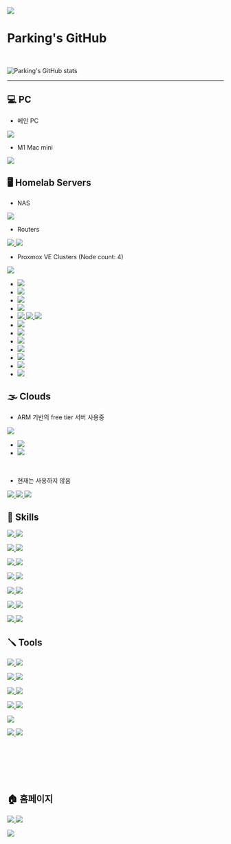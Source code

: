 

<img src="https://capsule-render.vercel.app/api?type=waving&color=87EB87&height=150&section=header" />

# Parking's GitHub

</br>

![Parking's GitHub stats](https://github-readme-stats.vercel.app/api?username=Parking-place&show_icons=true&theme=&locale=kr)

---

## 💻 PC

- 메인 PC

<a href="" target="_blank"><img src="https://img.shields.io/badge/Windows 11-0078D4?style=for-the-badge&logo=windows11&logoColor=ffffff"/> </a>


- M1 Mac mini

<a href="" target="_blank"><img src="https://img.shields.io/badge/mac%20os-000000?style=for-the-badge&logo=apple&logoColor=white"/>  </a>



## 🖥️ Homelab Servers

- NAS

<a href="" target="_blank"><img src="https://img.shields.io/badge/TrueNAS Core-0095D5?style=for-the-badge&logo=truenas&logoColor=ffffff"/>  </a>

- Routers

<a href="" target="_blank"><img src="https://img.shields.io/badge/OPNSense router-D94F00?style=for-the-badge&logo=opnsense&logoColor=white"/>  </a>
<a href="" target="_blank"><img src="https://img.shields.io/badge/tplink router-4ACBD6?style=for-the-badge&logo=tplink&logoColor=white"/>  </a>

- Proxmox VE Clusters (Node count: 4)

<a href="https://prox.parkingplace.co.kr/" target="_blank"><img src="https://img.shields.io/badge/Proxmox VE-E57000?style=for-the-badge&logo=proxmox&logoColor=white"/>  </a>

- <a href="" target="_blank"><img src="https://img.shields.io/badge/NGINX proxy manager-009639?style=for-the-badge&logo=nginx&logoColor=white"/>  </a> 
- <a href="" target="_blank"><img src="https://img.shields.io/badge/jellyfin media server-00A4DC?style=for-the-badge&logo=jellyfin&logoColor=white"/>  </a>
- <a href="" target="_blank"><img src="https://img.shields.io/badge/jenkins ci/cd-D24939?style=for-the-badge&logo=jenkins&logoColor=white"/>  </a>
- <a href="" target="_blank"><img src="https://img.shields.io/badge/pihole DNS-96060C?style=for-the-badge&logo=pihole&logoColor=white"/>  </a>
- <a href="" target="_blank"><img src="https://img.shields.io/badge/mysql db-4479A1?style=for-the-badge&logo=mysql&logoColor=white"/>
<a href="" target="_blank"><img src="https://img.shields.io/badge/in-000000?style=for-the-badge&logo=&logoColor=white"/>
<a href="" target="_blank"><img src="https://img.shields.io/badge/freebsd jail-AB2B28?style=for-the-badge&logo=freebsd&logoColor=ffffff"/> </a>
- <a href="" target="_blank"><img src="https://img.shields.io/badge/maria db-003545?style=for-the-badge&logo=mariadb&logoColor=white"/>  </a>
- <a href="" target="_blank"><img src="https://img.shields.io/badge/wireguard vpn-88171A?style=for-the-badge&logo=wireguard&logoColor=white"/>  </a>
- <a href="" target="_blank"><img src="https://img.shields.io/badge/Ubuntu Cuda-E95420?style=for-the-badge&logo=ubuntu&logoColor=ffffff"/>  </a>
- <a href="" target="_blank"><img src="https://img.shields.io/badge/homeassistant-18BCF2?style=for-the-badge&logo=homeassistant&logoColor=ffffff"/>  </a>
- <a href="" target="_blank"><img src="https://img.shields.io/badge/homebridge-491F59?style=for-the-badge&logo=homebridge&logoColor=ffffff"/>  </a>
- <a href="" target="_blank"><img src="https://img.shields.io/badge/Game servers-000000?style=for-the-badge&logo=steam&logoColor=ffffff"/>  </a>
- <a href="" target="_blank"><img src="https://img.shields.io/badge/telegram sticker bot-26A5E4?style=for-the-badge&logo=telegram&logoColor=ffffff"/>  </a>



## 🌫️ Clouds

- ARM 기반의 free tier 서버 사용중

<a href="" target="_blank"><img src="https://img.shields.io/badge/Oracle Cloud-F80000?style=for-the-badge&logo=oracle&logoColor=white"/>  </a>
- <a href="http://web.parking.pe.kr/" target="_blank"><img src="https://img.shields.io/badge/ezpz project-EE4C2C?style=for-the-badge&logo=pytorch&logoColor=white"/>  </a>
- <a href="" target="_blank"><img src="https://img.shields.io/badge/Airflow-017CEE?style=for-the-badge&logo=apacheairflow&logoColor=white"/>  </a>

<br>

- 현재는 사용하지 않음

<a href="" target="_blank"><img src="https://img.shields.io/badge/Amazon_AWS-FF9900?style=for-the-badge&logo=amazonaws&logoColor=white"/>  </a>
<a href="" target="_blank"><img src="https://img.shields.io/badge/Google_Cloud-4285F4?style=for-the-badge&logo=google-cloud&logoColor=white"/>  </a>
<a href="" target="_blank"><img src="https://img.shields.io/badge/MS%20azure-0089D6?style=for-the-badge&logo=microsoft-azure&logoColor=white"/>  </a>



## 🌆 Skills 

<a href="" target="_blank"><img src="https://img.shields.io/badge/pytorch-EE4C2C?style=for-the-badge&logo=pytorch&logoColor=ffffff"/>  </a> 
<a href="" target="_blank"><img src="https://img.shields.io/badge/python-3776AB?style=for-the-badge&logo=python&logoColor=ffffff"/>  </a>

<a href="" target="_blank"><img src="https://img.shields.io/badge/Docker-2496ED?style=for-the-badge&logo=docker&logoColor=ffffff"/>  </a>
<a href="" target="_blank"><img src="https://img.shields.io/badge/Proxmox VE-E57000?style=for-the-badge&logo=proxmox&logoColor=white"/>  </a>

<a href="" target="_blank"><img src="https://img.shields.io/badge/MySQL-005C84?style=for-the-badge&logo=mysql&logoColor=white"/>  </a>
<a href="" target="_blank"><img src="https://img.shields.io/badge/Airflow-017CEE?style=for-the-badge&logo=Apache%20Airflow&logoColor=white"/>  </a>

<a href="" target="_blank"><img src="https://img.shields.io/badge/WSL-0a97f5?style=for-the-badge&logo=linux&logoColor=white"/>  </a>
<a href="" target="_blank"><img src="https://img.shields.io/badge/jenkins-D24939?style=for-the-badge&logo=jenkins&logoColor=white"/>  </a>

<a href="" target="_blank"><img src="https://img.shields.io/badge/C%23-239120?style=for-the-badge&logo=csharp&logoColor=ffffff"/>  </a>
<a href="" target="_blank"><img src="https://img.shields.io/badge/C++-00599C?style=for-the-badge&logo=cplusplus&logoColor=ffffff"/>  </a>

<a href="" target="_blank"><img src="	https://img.shields.io/badge/HTML-0066CC?style=for-the-badge&logo=html5&logoColor=white"/> </a>
<a href="" target="_blank"><img src="	https://img.shields.io/badge/CSS-1486AD?&style=for-the-badge&logo=css3&logoColor=white"/> </a>

<a href="" target="_blank"><img src="https://img.shields.io/badge/node.js-339933?style=for-the-badge&logo=nodedotjs&logoColor=ffffff"/> </a>
<a href="" target="_blank"><img src="https://img.shields.io/badge/JavaScript-F7DF1E?style=for-the-badge&logo=javascript&logoColor=ffffff"/> </a>


## 🪛 Tools

<a href="" target="_blank"><img src="https://img.shields.io/badge/VS-5C2D91?style=for-the-badge&logo=visualstudio&logoColor=ffffff"/> 
<a href="" target="_blank"><img src="https://img.shields.io/badge/VS%20Code-007ACC?style=for-the-badge&logo=visualstudiocode&logoColor=ffffff"/> 

<a href="" target="_blank"><img src="https://img.shields.io/badge/Colab-F9AB00?style=for-the-badge&logo=googlecolab&color=525252"/> 
<a href="" target="_blank"><img src="https://img.shields.io/badge/Jupyter-F37626?style=for-the-badge&logo=jupyter&logoColor=ffffff"/> 

<a href="" target="_blank"><img src="https://img.shields.io/badge/anaconda-44A833?style=for-the-badge&logo=anaconda&logoColor=ffffff"/>  </a>
<a href="" target="_blank"><img src="https://img.shields.io/badge/dbeaver-382923?style=for-the-badge&logo=dbeaver&logoColor=ffffff"/>  </a>

<a href="" target="_blank"><img src="https://img.shields.io/badge/Unity-000000?style=for-the-badge&logo=unity&logoColor=ffffff"/> </a>
<a href="" target="_blank"><img src="https://img.shields.io/badge/unreal-0E1128?style=for-the-badge&logo=unrealengine&logoColor=ffffff"/> </a>

<a href="" target="_blank"><img src="https://img.shields.io/badge/windows terminal-4D4D4D?style=for-the-badge&logo=windowsterminal&logoColor=ffffff"/> </a>

<a href="" target="_blank"><img src="https://img.shields.io/badge/termius-000000?style=for-the-badge&logo=termius&logoColor=ffffff"/> </a>
<a href="" target="_blank"><img src="https://img.shields.io/badge/iterm2-000000?style=for-the-badge&logo=iterm2&logoColor=ffffff"/> </a>



</br></br></br></br></br>

## 🏠 홈페이지

<a href="https://github.com/parking-place" target="_blank"><img src="https://img.shields.io/badge/GitHub-181717?style=for-the-badge&logo=github&logoColor=ffffff"/> </a>
<a href="https://hub.docker.com/u/parkingplace" target="_blank"><img src="https://img.shields.io/badge/DockerHub-2496ED?style=for-the-badge&logo=docker&logoColor=ffffff"/> </a>


<img src="https://capsule-render.vercel.app/api?type=waving&color=87EB87&height=150&section=footer" />



<!--
<a href="" target="_blank"><img src="https://img.shields.io/badge/Nvidia-76B900?style=for-the-badge&logo=nvidia&logoColor=ffffff"/> 
<a href="" target="_blank"><img src="https://img.shields.io/badge/AMD-ED1C24?style=for-the-badge&logo=amd&logoColor=ffffff"/> 
<a href="" target="_blank"><img src="https://img.shields.io/badge/Intel-0071C5?style=for-the-badge&logo=intel&logoColor=ffffff"/> 

<a href="" target="_blank"><img src="https://img.shields.io/badge/unreal-0E1128?style=뱃지모양&logo=unrealengine&logoColor=ffffff"/> 
<a href="" target="_blank"><img src="https://img.shields.io/badge/unreal-0E1128?style=뱃지모양&logo=unrealengine&logoColor=ffffff"/> 
<a href="" target="_blank"><img src="https://img.shields.io/badge/Ubuntu-E95420?style=뱃지모양&logo=ubuntu&logoColor=ffffff"/> 
<a href="" target="_blank"><img src="https://img.shields.io/badge/Ubuntu-E95420?style=뱃지모양&logo=ubuntu&logoColor=ffffff"/> 

-->